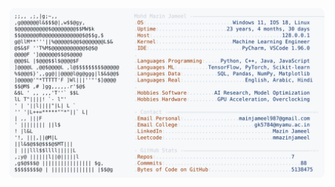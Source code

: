 <picture>
  <source srcset="https://raw.githubusercontent.com/mmazinjameel/mmazinjameel/main/dark_mode.svg?v=1743790406" media="(prefers-color-scheme: dark)">
  <img src="https://raw.githubusercontent.com/mmazinjameel/mmazinjameel/main/light_mode.svg?v=1743790406">
</picture>
